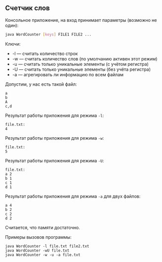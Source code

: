 ## Счетчик слов
Консольное приложение, на вход принимает параметры (возможно не один): 
```bash
java WordCounter [keys] FILE1 FILE2 ...
```

Ключи:
* -l &mdash; считать количество строк
* -w &mdash; считать количество слов (по умолчанию активен этот режим)
* -u &mdash; считать только уникальные элементы (с учётом регистра)
* -U &mdash; считать только уникальные элементы (без учёта регистра)
* -a &mdash; агрегировать ли информацию по всем файлам

Допустим, у нас есть такой файл:

```
a
b
A
c,d
```

Результат работы приложения для режима ```-l```:
```
file.txt:
4
```

Результат работы приложения для режима ```-w```:
```
file.txt:
5
```

Результат работы приложения для режима ```-U```:
```
file.txt:
a 2
b 1
c 1
d 1
```

Результат работы приложения для режима ```-a``` для двух файлов:
```
a 4
b 2
c 2
d 2
```

Считается, что памяти достаточно.

Примеры вызовов программы:
```
java WordCounter -l file.txt file2.txt
java WordCounter -wU file.txt
java WordCounter -w -u -a file.txt
```
